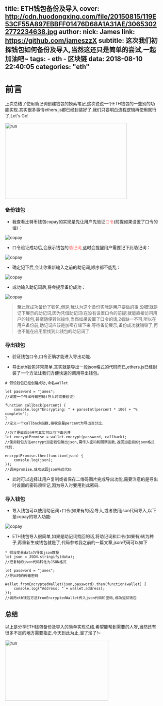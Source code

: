 title: ETH钱包备份及导入
cover: http://cdn.huodongxing.com/file/20150815/119E53CF55A897EBBFF01476D68A1A31AE/30653022772234638.jpg
author: 
  nick: James
  link: https://github.com/jameszzX
subtitle: 这次我们初探钱包如何备份及导入,当然这还只是简单的尝试,一起加油吧~
tags:
     - eth
     - 区块链
data: 2018-08-10 22:40:05
categories: "eth"
---
前言
===
上次总结了使用助记词创建钱包的摸索笔记,这次说说一个ETH钱包的一些别的功能实现.其实很多事情ethers.js都已经封装好了,我们只要明白流程逻辑再使用就行了,Let's Go!

<img src="https://timgsa.baidu.com/timg?image&quality=80&size=b9999_10000&sec=1531309201614&di=986e2dc27aec0d74e9cc2447da47741c&imgtype=0&src=http%3A%2F%2F5b0988e595225.cdn.sohucs.com%2Fimages%2F20171025%2Fd7507a4209cc4d8383d68e5eca743d2b.gif" width = "400" height = "250" alt="run"/>

### 备份钱包
* 我查看比特币钱包copay的实现是先让用户先验证<span style="color:#FF6666;">口令</span>(前提如果设置了口令的话)：

![copay](http://p8i3gdhi6.bkt.clouddn.com/ethBackup-1.jpg)

* 口令验证成功后,会展示钱包的<span style="color:#FF6666;">助记词</span>,这时会提醒用户需要记下此助记词：

![copay](http://p8i3gdhi6.bkt.clouddn.com/ethBackup-2.jpg)

* 确定记下后,会让你重新输入之前的助记词,顺序都不能乱：

![copay](http://p8i3gdhi6.bkt.clouddn.com/ethBackup-3.jpg)

* 成功输入助记词后,将会提示备份成功：

![copay](http://p8i3gdhi6.bkt.clouddn.com/ethBackup-4.jpg)

>至此就成功备份了钱包,但是,我认为这个备份实际是用户要做的事,没错!就是记下展示的助记词,因为凭借助记词(在没有设置口令的前提)就能直接访问用户的钱包,甚至随便转账操作,当然如果设置了口令的话,2者缺一不可,所以在用户备份前,助记词应该是加密存储下来,等待备份展示,备份成功就销毁了,再也不能在应用里找到此钱包的助记词了.

### 导出钱包
* 验证钱包口令,口令正确才能进入导出功能.

* 导出eth钱包非常简单,其实就是导出一段json格式的代码而已,ethers.js已经封装了一个方法让我们方便快速的调用导出钱包。

```
# 假设钱包已经创建成功,命名wallet

let password = "james";
//设置一个导出传输密码(导入时需要验证)

function callback(percent) {
    console.log("Encrypting: " + parseInt(percent * 100) + "% complete");
}
//定义一个callback函数,接收变量percent为导出百分比.

//为了更直观分开写其实可以与下面合并
let encryptPromise = wallet.encrypt(password, callback);
//使用钱包方法encrypt加密钱包输出json,需传入密码和回调函数,返回加密后的json格式代码.

encryptPromise.then(function(json) {
    console.log(json);
});
//调用promise,成功返回json格式代码
```
* 此时可以选择让用户复制或者保存二维码图片完成导出功能,需要注意的是导出时设置的密码须牢记,因为导入时要用到此密码.

### 导入钱包
* 导入钱包可以使用助记词+口令(如果有的话)导入,或者使用json代码导入,以下是copay的导入功能:

![copay](http://p8i3gdhi6.bkt.clouddn.com/ethBackup5.jpg)

* ETH钱包导入很简单,如果是助记词找回的话,将助记词和口令(如果有)转为种子,再重新生成钱包就是了,代码参考我之前的一篇文章,json代码可以如下
```
* 假设变量data为导出json数据
let json = JSON.stringify(data);
//把复制的json代码转化为JSON格式

let password = "james";
//导出时的传输密码

Wallet.fromEncryptedWallet(json,password).then(function(wallet) {
    console.log("Address: " + wallet.address);
});
//调用eth钱包方法fromEncryptedWallet传入json代码和密码,成功返回钱包
```

总结
---
以上是分享ETH钱包备份及导入的简单实现总结,希望能帮到需要的人呀,当然还有很多不足的地方需要指正,今天到此为止,溜了溜了!~

<img src="https://timgsa.baidu.com/timg?image&quality=80&size=b9999_10000&sec=1531460155157&di=52fa01da43e7f217056cafac530c9389&imgtype=0&src=http%3A%2F%2Fn.sinaimg.cn%2Fsinacn%2Fw640h399%2F20180203%2F48bc-fyrcsrx3516446.gif" width = "340" height = "200" alt="run"/>
